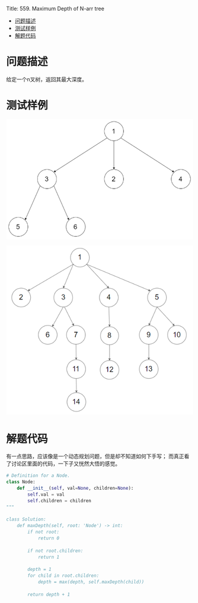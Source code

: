 Title: 559. Maximum Depth of N-arr tree


<!-- @import "[TOC]" {cmd="toc" depthFrom=1 depthTo=6 orderedList=false} -->

<!-- code_chunk_output -->

- [问题描述](#问题描述)
- [测试样例](#测试样例)
- [解题代码](#解题代码)

<!-- /code_chunk_output -->

# 问题描述
给定一个n叉树，返回其最大深度。

# 测试样例

![测例1](/utils/559narytreeexample1.png)

![测例1](/utils/559sample2.png)

# 解题代码
有一点思路，应该像是一个动态规划问题，但是却不知道如何下手写；
而真正看了讨论区里面的代码，一下子又恍然大悟的感觉。

```Python
# Definition for a Node.
class Node:
    def __init__(self, val=None, children=None):
        self.val = val
        self.children = children
"""

class Solution:
    def maxDepth(self, root: 'Node') -> int:
        if not root:
            return 0
        
        if not root.children:
            return 1
        
        depth = 1
        for child in root.children:
            depth = max(depth, self.maxDepth(child))
            
        return depth + 1
```

